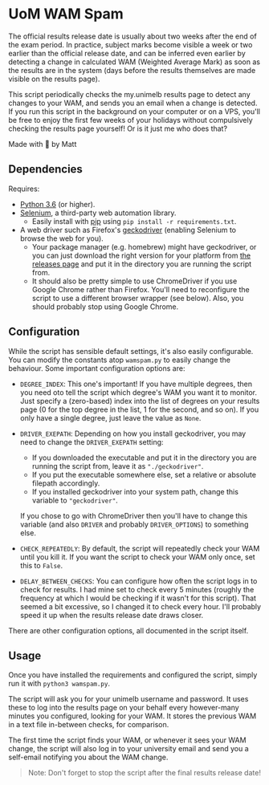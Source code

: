# UoM WAM Spam

The official results release date is usually about two weeks after the end of the exam period. In practice, subject marks become visible a week or two earlier than the official release date, and can be inferred even earlier by detecting a change in calculated WAM (Weighted Average Mark) as soon as the results are in the system (days before the results themselves are made visible on the results page).

This script periodically checks the my.unimelb results page to detect any changes to your WAM, and sends you an email when a change is detected. If you run this script in the background on your computer or on a VPS, you'll be free to enjoy the first few weeks of your holidays without compulsively checking the results page yourself! Or is it just me who does that?

Made with :purple_heart: by Matt


## Dependencies

Requires:

* [Python 3.6](https://www.python.org/) (or higher).
* [Selenium](http://docs.seleniumhq.org/), a third-party web automation library. 
    * Easily install with [pip](https://pypi.python.org/pypi/pip) using `pip install -r requirements.txt`.
* A web driver such as Firefox's [geckodriver](https://github.com/mozilla/geckodriver) (enabling Selenium to browse the web for you).
    * Your package manager (e.g. homebrew) might have geckodriver, or you can just download the right version for your platform from [the releases page](https://github.com/mozilla/geckodriver/releases) and put it in the directory you are running the script from.
    * It should also be pretty simple to use ChromeDriver if you use Google Chrome rather than Firefox. You'll need to reconfigure the script to use a different browser wrapper (see below). Also, you should probably stop using Google Chrome.


## Configuration

While the script has sensible default settings, it's also easily configurable. You can modify the constants atop `wamspam.py` to easily change the behaviour. Some important configuration options are:

* `DEGREE_INDEX`: This one's important! If you have multiple degrees, then you need oto tell the script which degree's WAM you want it to monitor. Just specify a (zero-based) index into the list of degrees on your results page (0 for the top degree in the list, 1 for the second, and so on). If you only have a single degree, just leave the value as `None`.

* `DRIVER_EXEPATH`: Depending on how you install geckodriver, you may need to change the `DRIVER_EXEPATH` setting:
    * If you downloaded the executable and put it in the directory you are running the script from, leave it as `"./geckodriver"`.
    * If you put the executable somewhere else, set a relative or absolute filepath accordingly.
    * If you installed geckodriver into your system path, change this variable to `"geckodriver"`.
    
    If you chose to go with ChromeDriver then you'll have to change this variable (and also `DRIVER` and probably `DRIVER_OPTIONS`) to something else.

* `CHECK_REPEATEDLY`: By default, the script will repeatedly check your WAM until you kill it. If you want the script to check your WAM only once, set this to `False`.

* `DELAY_BETWEEN_CHECKS`: You can configure how often the script logs in to check for results. I had mine set to check every 5 minutes (roughly the frequency at which I would be checking if it wasn't for this script). That seemed a bit excessive, so I changed it to check every hour. I'll probably speed it up when the results release date draws closer.

There are other configuration options, all documented in the script itself.

## Usage

Once you have installed the requirements and configured the script, simply run it with `python3 wamspam.py`.

The script will ask you for your unimelb username and password. It uses these to log into the results page on your behalf every however-many minutes you configured, looking for your WAM. It stores the previous WAM in a text file in-between checks, for comparison.

The first time the script finds your WAM, or whenever it sees your WAM change, the script will also log in to your university email and send you a self-email notifying you about the WAM change.

> Note: Don't forget to stop the script after the final results release date!
